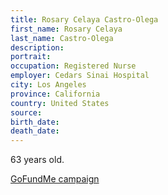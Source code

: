 ```yaml
---
title: Rosary Celaya Castro-Olega
first_name: Rosary Celaya
last_name: Castro-Olega
description: 
portrait: 
occupation: Registered Nurse
employer: Cedars Sinai Hospital
city: Los Angeles
province: California
country: United States
source: 
birth_date: 
death_date: 
---
```


63 years old.

[GoFundMe campaign](https://www.gofundme.com/f/1ypo95sl80)